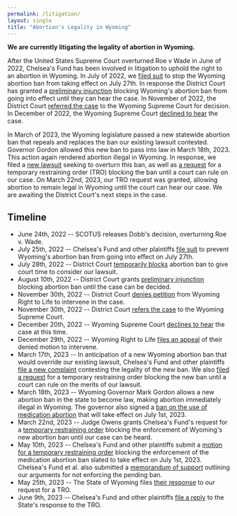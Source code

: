 ```yaml
---
permalink: /litigation/
layout: single
title: "Abortion's Legality in Wyoming"
---
```


**We are currently litigating the legality of abortion in Wyoming.**

After the United States Supreme Court overturned Roe v Wade in June of
2022, Chelsea's Fund has been involved in litigation to uphold the
right to an abortion in Wyoming. In July of 2022, we [filed
suit](/assets/files/2022-07-25_complaint.pdf) to stop the Wyoming
abortion ban from taking effect on July 27th. In response the District
Court has granted a [preliminary
injunction](/assets/files/2022-08-10_injunction.pdf) blocking
Wyoming's abortion ban from going into effect until they can hear the
case. In November of 2022, the District Court [referred the case]() to
the Wyoming Supreme Court for decision. In December of 2022, the
Wyoming Supreme Court [declined to
hear](/assets/files/2022-12-20_decline.pdf) the case.

In March of 2023, the Wyoming legislature passed a new statewide
abortion ban that repeals and replaces the ban our existing lawsuit
contested. Governor Gordon allowed this new ban to pass into law in
March 18th, 2023. This action again rendered abortion illegal in
Wyoming. In response, we filed a [new
lawsuit](/assets/files/2023-03-21_complaint.pdf) seeking to overturn
this ban, as well as [a request](/assets/files/2023-03-17_motion.pdf)
for a temporary restraining order (TRO) blocking the ban until a court
can rule on our case. On March 22nd, 2023, our TRO request was
granted, allowing abortion to remain legal in Wyoming until the court
can hear our case. We are awaiting the District Court's next steps in
the case.

## Timeline

* June 24th, 2022   -- SCOTUS releases Dobb's decision, overturning Roe v. Wade.
* July 25th, 2022   -- Chelsea's Fund and other plaintiffs
                       [file suit](/assets/files/2022-07-25_complaint.pdf)
                       to prevent Wyoming's abortion ban from going into effect on July 27th.
* July 28th, 2022   -- District Court [temporarily blocks](/assets/files/2022-07-28_order.pdf)
                       abortion ban to give court time to consider our lawsuit.
* August 10th, 2022 -- District Court grants
                       [preliminary injunction](/assets/files/2022-08-10_injunction.pdf)
                       blocking abortion ban until the case can be decided.
* November 30th, 2022 -- District Court [denies petition](/assets/files/2022-11-30_intervene.pdf)
                         from Wyoming Right to Life to intervene in the case.
* November 30th, 2022 -- District Court [refers the case](/assets/files/2022-11-30_certification.pdf)
                         to the Wyoming Supreme Court.
* December 20th, 2022 -- Wyoming Supreme Court [declines to hear](/assets/files/2022-12-20_decline.pdf)
                         the case at this time.
* December 29th, 2022 -- Wyoming Right to Life
                         [files an appeal](/assets/files/2022-12-29_intervene_appeal.pdf)
                         of their denied motion to intervene.
* March 17th, 2023 -- In anticipation of a new Wyoming abortion ban that would override our existing lawsuit,
                      Chelsea's Fund and other plaintiffs
                      [file a new complaint](/assets/files/2023-03-21_complaint.pdf)
                      contesting the legality of the new ban. We also
                      [filed a request](/assets/files/2023-03-17_motion.pdf)
                      for a temporary restraining order blocking the new ban until a court can
                      rule on the merits of our lawsuit.
* March 18th, 2023 -- Wyoming Governor Mark Gordon allows a new abortion ban in the state to become law,
                      making abortion immediately illegal in Wyoming. The governor also signed a
                      [ban on the use of medication
                      abortion](https://www.npr.org/2023/03/18/1164515347/wyoming-ban-abortion-pills)
                      that will take effect on July 1st, 2023.
* March 22nd, 2023 -- Judge Owens grants Chelsea's Fund's request for a
                      [temporary restraining order](/assets/files/2023-04-17_tro.pdf)
                      blocking the enforcement of Wyoming's new abortion ban until our case can be heard.
* May 10th, 2023 -- Chelsea's Fund and other plaintiffs submit a
                    [motion for a temporary restraining order](/assets/files/2023-05-10_tro_motion.pdf)
                    blocking the enforcement of the medication abortion ban
                    slated to take effect on July 1st, 2023. Chelsea's Fund et al. also submitted a
                    [memorandum of support](/assets/files/2023-05-10_memo.pdf)
                    outlining our arguments for not enforcing the pending ban.
* May 25th, 2023 -- The State of Wyoming files [their response](/assets/files/2023-05-12_wy_tro_response.pdf)
                    to our request for a TRO.
* June 9th, 2023 -- Chelsea's Fund and other plaintiffs [file a reply](/assets/files/2023-06-09_tro_reply.pdf)
                    to the State's response to the TRO.
                    